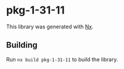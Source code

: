 # pkg-1-31-11

This library was generated with [Nx](https://nx.dev).

## Building

Run `nx build pkg-1-31-11` to build the library.
